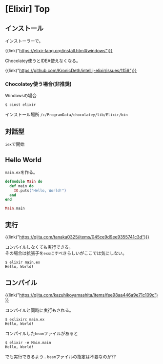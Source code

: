 # [Elixir] Top


インストール
------------

インストーラーで。

{{link("https://elixir-lang.org/install.html#windows")}}

Chocolatey使うとIDEA使えなくなる。

{{link("https://github.com/KronicDeth/intellij-elixir/issues/1159")}}


### Chocolatey使う場合(非推奨)

Windowsの場合

```
$ cinst elixir
```

インストール場所
`/c/ProgramData/chocolatey/lib/Elixir/bin`


対話型
------

`iex`で開始


Hello World
-----------

`main.ex`を作る。

```elixir
defmodule Main do
  def main do
    IO.puts("Hello, World!")
  end
end

Main.main
```


実行
----

{{link("https://qiita.com/tanaka0325/items/045ce9d9ee9355741c3d")}}

コンパイルしなくても実行できる。  
その場合は拡張子を`exs`にすべきらしいがここでは気にしない。

```
$ elixir main.ex
Hello, World!
```


コンパイル
----------

{{link("https://qiita.com/kazuhikoyamashita/items/fee98aa446a9e71c109c")}}

コンパイルと同時に実行もされる。

```
$ exlixirc main.ex
Hello, World!
```

コンパイルした`beam`ファイルがあると

```
$ elixir -e Main.main
Hello, World!
```

でも実行できるよう.. `beam`ファイルの指定は不要なのか??

